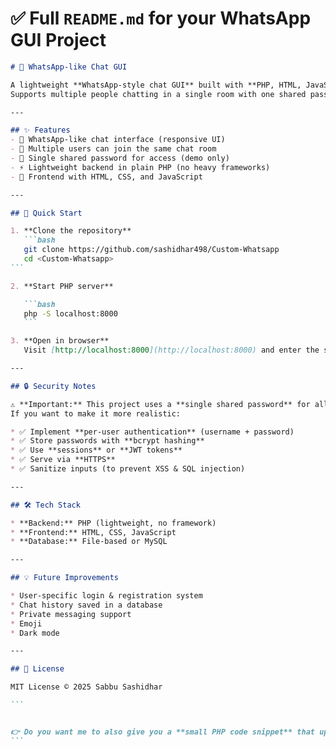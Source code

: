 # ✅ Full `README.md` for your WhatsApp GUI Project

````markdown
# 💬 WhatsApp-like Chat GUI

A lightweight **WhatsApp-style chat GUI** built with **PHP, HTML, JavaScript, and CSS**.  
Supports multiple people chatting in a single room with one shared password (for demo & learning purposes).

---

## ✨ Features
- 📱 WhatsApp-like chat interface (responsive UI)
- 👥 Multiple users can join the same chat room
- 🔑 Single shared password for access (demo only)
- ⚡ Lightweight backend in plain PHP (no heavy frameworks)
- 🎨 Frontend with HTML, CSS, and JavaScript

---

## 🚀 Quick Start

1. **Clone the repository**
   ```bash
   git clone https://github.com/sashidhar498/Custom-Whatsapp
   cd <Custom-Whatsapp>
```

2. **Start PHP server**

   ```bash
   php -S localhost:8000
   ```

3. **Open in browser**
   Visit [http://localhost:8000](http://localhost:8000) and enter the shared password to join the chat.

---

## 🔒 Security Notes

⚠️ **Important:** This project uses a **single shared password** for all users. It is not secure for production.
If you want to make it more realistic:

* ✅ Implement **per-user authentication** (username + password)
* ✅ Store passwords with **bcrypt hashing**
* ✅ Use **sessions** or **JWT tokens**
* ✅ Serve via **HTTPS**
* ✅ Sanitize inputs (to prevent XSS & SQL injection)

---

## 🛠️ Tech Stack

* **Backend:** PHP (lightweight, no framework)
* **Frontend:** HTML, CSS, JavaScript
* **Database:** File-based or MySQL

---

## 💡 Future Improvements

* User-specific login & registration system
* Chat history saved in a database
* Private messaging support
* Emoji 
* Dark mode

---

## 📜 License

MIT License © 2025 Sabbu Sashidhar

```


👉 Do you want me to also give you a **small PHP code snippet** that upgrades your **“one password” login** into a **per-user login system with usernames + hashed passwords** (so you can expand your repo securely)?
```
